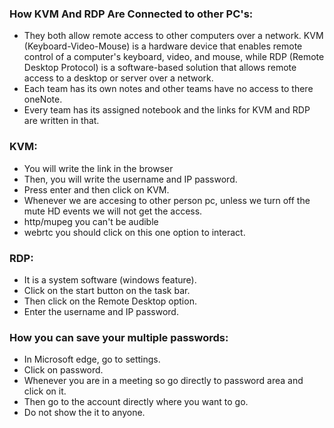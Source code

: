 ### How KVM And RDP Are Connected to other PC's:

* They both allow remote access to other computers over a network. KVM (Keyboard-Video-Mouse) is a hardware device that enables remote control of a computer's keyboard, video, and mouse, while RDP (Remote Desktop Protocol) is a software-based solution that allows remote access to a desktop or server over a network.
* Each team has its own notes and other teams have no access to there oneNote.
* Every team has its assigned notebook and the links for KVM and RDP are written in that.

### KVM:

* You will write the link in the browser
* Then, you will write the username and IP password.
* Press enter and then click on KVM.
* Whenever we are accesing to other person pc, unless we turn off the mute HD events we will not get the access.
* http/mupeg you can't be audible
* webrtc you should click on this one option to interact.

### RDP:

* It is a system software (windows feature).
* Click on the start button on the task bar.
* Then click on the Remote Desktop option.
* Enter the username and IP password.

### How you can save your multiple passwords:

* In Microsoft edge, go to settings.
* Click on password.
* Whenever you are in a meeting so go directly to password area and click on it.
* Then go to the account directly where you want to go.
* Do not show the  it to anyone.

